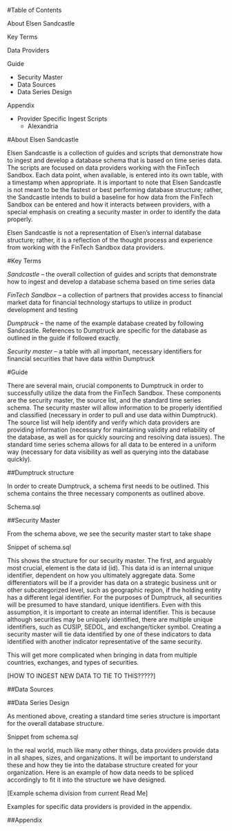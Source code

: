 #Table of Contents

About Elsen Sandcastle

Key Terms

Data Providers

Guide

  * Security Master
  * Data Sources
  * Data Series Design
	
Appendix

* Provider Specific Ingest Scripts
  * Alexandria

#About Elsen Sandcastle

Elsen Sandcastle is a collection of guides and scripts that demonstrate how to ingest and develop a database schema that is based on time series data. The scripts are focused on data providers working with the FinTech Sandbox. Each data point, when available, is entered into its own table, with a timestamp when appropriate. It is important to note that Elsen Sandcastle is not meant to be the fastest or best performing database structure; rather, the Sandcastle intends to build a baseline for how data from the FinTech Sandbox can be entered and how it interacts between providers, with a special emphasis on creating a security master in order to identify the data properly.

Elsen Sandcastle is not a representation of Elsen’s internal database structure; rather, it is a reflection of the thought process and experience from working with the FinTech Sandbox data providers.

#Key Terms

*Sandcastle* – the overall collection of guides and scripts that demonstrate how to ingest and develop a database schema based on time series data

*FinTech Sandbox* – a collection of partners that provides access to financial market data for financial technology startups to utilize in product development and testing

*Dumptruck* – the name of the example database created by following Sandcastle. References to Dumptruck are specific for the database as outlined in the guide if followed exactly. 

*Security master* – a table with all important, necessary identifiers for financial securities that have data within Dumptruck

#Guide

There are several main, crucial components to Dumptruck in order to successfully utilize the data from the FinTech Sandbox. These components are the security master, the source list, and the standard time series schema. The security master will allow information to be properly identified and classified (necessary in order to pull and use data within Dumptruck). The source list will help identify and verify which data providers are providing information (necessary for maintaining validity and reliability of the database, as well as for quickly sourcing and resolving data issues). The standard time series schema allows for all data to be entered in a uniform way (necessary for data visibility as well as querying into the database quickly). 

##Dumptruck structure

In order to create Dumptruck, a schema first needs to be outlined. This schema contains the three necessary components as outlined above. 

Schema.sql

##Security Master

From the schema above, we see the security master start to take shape

Snippet of schema.sql

This shows the structure for our security master. The first, and arguably most crucial, element is the data id (id). This data id is an internal unique identifier, dependent on how you ultimately aggregate data. Some differentiators will be if a provider has data on a strategic business unit or other subcategorized level, such as geographic region, if the holding entity has a different legal identifier. For the purposes of Dumptruck, all securities will be presumed to have standard, unique identifiers. Even with this assumption, it is important to create an internal identifier. This is because although securities may be uniquely identified, there are multiple unique identifiers, such as CUSIP, SEDOL, and exchange/ticker symbol. Creating a security master will tie data identified by one of these indicators to data identified with another indicator representative of the same security. 

This will get more complicated when bringing in data from multiple countries, exchanges, and types of securities. 

[HOW TO INGEST NEW DATA TO TIE TO THIS?????]

##Data Sources


##Data Series Design

As mentioned above, creating a standard time series structure is important for the overall database structure. 

Snippet from schema.sql

In the real world, much like many other things, data providers provide data in all shapes, sizes, and organizations. It will be important to understand these and how they tie into the database structure created for your organization. Here is an example of how data needs to be spliced accordingly to fit it into the structure we have designed.

[Example schema division from current Read Me]

Examples for specific data providers is provided in the appendix.

##Appendix
